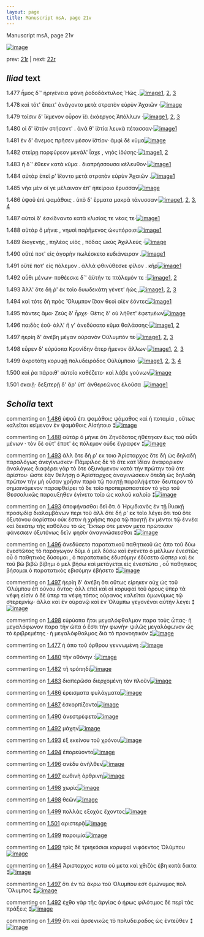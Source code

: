```yaml
---
layout: page
title: Manuscript msA, page 21v
---
```


Manuscript msA, page 21v

[![image](http://www.homermultitext.org/iipsrv?OBJ=IIP,1.0&FIF=/project/homer/pyramidal/deepzoom/hmt/vaimg/2017a/VA021VN_0523.tif&WID=100&CVT=JPEG)](http://www.homermultitext.org/ict2/?urn=urn:cite2:hmt:vaimg.2017a:VA021VN_0523)

prev:  [21r](../21r) | next:  [22r](../22r)

## *Iliad* text

1.477 <a id="1.477"/> ἦμος δ`' ἠριγένεια φάνη ῥοδοδάκτυλος Ἠὼς .[![image](http://www.homermultitext.org/iipsrv?OBJ=IIP,1.0&FIF=/project/homer/pyramidal/deepzoom/hmt/vaimg/2017a/VA021VN_0523.tif&RGN=0.494,0.2141,0.344,0.0293&WID=1000&CVT=JPEG)](http://www.homermultitext.org/ict2/?urn=urn:cite2:hmt:vaimg.2017a:VA021VN_0523@0.494,0.2141,0.344,0.0293)[1](#msA_1.1226), [2](#msAil_1.1241), [3](#msA_1.1225)

1.478 <a id="1.478"/> καὶ τότ' ἔπειτ' ἀνάγοντο μετὰ στρατὸν εὐρὺν Ἀχαιῶν ·[![image](http://www.homermultitext.org/iipsrv?OBJ=IIP,1.0&FIF=/project/homer/pyramidal/deepzoom/hmt/vaimg/2017a/VA021VN_0523.tif&RGN=0.495,0.2307,0.364,0.0293&WID=1000&CVT=JPEG)](http://www.homermultitext.org/ict2/?urn=urn:cite2:hmt:vaimg.2017a:VA021VN_0523@0.495,0.2307,0.364,0.0293)

1.479 <a id="1.479"/> τοῖσιν δ' ἴ̈κμενον οὖρον ἵ̈ει ἑκάεργος Ἀπόλλων ·[![image](http://www.homermultitext.org/iipsrv?OBJ=IIP,1.0&FIF=/project/homer/pyramidal/deepzoom/hmt/vaimg/2017a/VA021VN_0523.tif&RGN=0.495,0.2517,0.361,0.0331&WID=1000&CVT=JPEG)](http://www.homermultitext.org/ict2/?urn=urn:cite2:hmt:vaimg.2017a:VA021VN_0523@0.495,0.2517,0.361,0.0331)[1](#msA_1.1227), [2](#msAil_1.1243), [3](#msAil_1.1242)

1.480 <a id="1.480"/> οἱ δ' ἱ̈στὸν στήσαντ' . ἀνά θ' ἱ̈στία λευκὰ πέτασσαν·[![image](http://www.homermultitext.org/iipsrv?OBJ=IIP,1.0&FIF=/project/homer/pyramidal/deepzoom/hmt/vaimg/2017a/VA021VN_0523.tif&RGN=0.499,0.269,0.349,0.0338&WID=1000&CVT=JPEG)](http://www.homermultitext.org/ict2/?urn=urn:cite2:hmt:vaimg.2017a:VA021VN_0523@0.499,0.269,0.349,0.0338)[1](#msAil_1.1244)

1.481 <a id="1.481"/> ἐν δ' ἄνεμος πρῆσεν μέσον ἱ̈στίον· ἀμφὶ δὲ κῦμα[![image](http://www.homermultitext.org/iipsrv?OBJ=IIP,1.0&FIF=/project/homer/pyramidal/deepzoom/hmt/vaimg/2017a/VA021VN_0523.tif&RGN=0.5,0.2825,0.369,0.0391&WID=1000&CVT=JPEG)](http://www.homermultitext.org/ict2/?urn=urn:cite2:hmt:vaimg.2017a:VA021VN_0523@0.5,0.2825,0.369,0.0391)

1.482 <a id="1.482"/> στείρῃ πορφύρεον μεγάλ' ΐαχε , νηὸς ἰ̈ούσης·[![image](http://www.homermultitext.org/iipsrv?OBJ=IIP,1.0&FIF=/project/homer/pyramidal/deepzoom/hmt/vaimg/2017a/VA021VN_0523.tif&RGN=0.501,0.3065,0.342,0.0338&WID=1000&CVT=JPEG)](http://www.homermultitext.org/ict2/?urn=urn:cite2:hmt:vaimg.2017a:VA021VN_0523@0.501,0.3065,0.342,0.0338)[1](#msA_1.1228), [2](#msAil_1.1245)

1.483 <a id="1.483"/> ἡ δ`' ἔθεεν κατὰ κῦμα . διαπρήσσουσα κέλευθον·[![image](http://www.homermultitext.org/iipsrv?OBJ=IIP,1.0&FIF=/project/homer/pyramidal/deepzoom/hmt/vaimg/2017a/VA021VN_0523.tif&RGN=0.504,0.3246,0.36,0.0353&WID=1000&CVT=JPEG)](http://www.homermultitext.org/ict2/?urn=urn:cite2:hmt:vaimg.2017a:VA021VN_0523@0.504,0.3246,0.36,0.0353)[1](#msAil_1.1246)

1.484 <a id="1.484"/> αὐτὰρ ἐπεί ρ' ἵ̈κοντο μετὰ στρατὸν εὐρὺν Ἀχαιῶν .[![image](http://www.homermultitext.org/iipsrv?OBJ=IIP,1.0&FIF=/project/homer/pyramidal/deepzoom/hmt/vaimg/2017a/VA021VN_0523.tif&RGN=0.501,0.3426,0.36,0.0353&WID=1000&CVT=JPEG)](http://www.homermultitext.org/ict2/?urn=urn:cite2:hmt:vaimg.2017a:VA021VN_0523@0.501,0.3426,0.36,0.0353)[1](#msAim_1.1237)

1.485 <a id="1.485"/> νῆα μὲν οἵ γε μέλαιναν ἐπ' ἠπείροιο ἔρυσσαν[![image](http://www.homermultitext.org/iipsrv?OBJ=IIP,1.0&FIF=/project/homer/pyramidal/deepzoom/hmt/vaimg/2017a/VA021VN_0523.tif&RGN=0.501,0.3606,0.35,0.0383&WID=1000&CVT=JPEG)](http://www.homermultitext.org/ict2/?urn=urn:cite2:hmt:vaimg.2017a:VA021VN_0523@0.501,0.3606,0.35,0.0383)

1.486 <a id="1.486"/> ὑψοῦ ἐπὶ ψαμάθοις . ὑπὸ δ' ἕρματα μακρὰ τάνυσσαν·[![image](http://www.homermultitext.org/iipsrv?OBJ=IIP,1.0&FIF=/project/homer/pyramidal/deepzoom/hmt/vaimg/2017a/VA021VN_0523.tif&RGN=0.503,0.3802,0.374,0.0383&WID=1000&CVT=JPEG)](http://www.homermultitext.org/ict2/?urn=urn:cite2:hmt:vaimg.2017a:VA021VN_0523@0.503,0.3802,0.374,0.0383)[1](#msA_1.1229), [2](#msAil_1.1248), [3](#msA_1.1230), [4](#msAil_1.1247)

1.487 <a id="1.487"/> αὐτοὶ δ' ἐσκίδναντο κατὰ κλισίας τε νέας τε·[![image](http://www.homermultitext.org/iipsrv?OBJ=IIP,1.0&FIF=/project/homer/pyramidal/deepzoom/hmt/vaimg/2017a/VA021VN_0523.tif&RGN=0.503,0.4012,0.337,0.0331&WID=1000&CVT=JPEG)](http://www.homermultitext.org/ict2/?urn=urn:cite2:hmt:vaimg.2017a:VA021VN_0523@0.503,0.4012,0.337,0.0331)[1](#msAil_1.1249)

1.488 <a id="1.488"/> αὐτὰρ ὃ μήνιε , νηυσὶ παῤἥμενος ὠκυπόροισι[![image](http://www.homermultitext.org/iipsrv?OBJ=IIP,1.0&FIF=/project/homer/pyramidal/deepzoom/hmt/vaimg/2017a/VA021VN_0523.tif&RGN=0.507,0.4207,0.355,0.0331&WID=1000&CVT=JPEG)](http://www.homermultitext.org/ict2/?urn=urn:cite2:hmt:vaimg.2017a:VA021VN_0523@0.507,0.4207,0.355,0.0331)[1](#msA_1.1231)

1.489 <a id="1.489"/> διογενὴς , πηλέος υἱὸς , πόδας ὠκὺς Ἀχιλλεύς ·[![image](http://www.homermultitext.org/iipsrv?OBJ=IIP,1.0&FIF=/project/homer/pyramidal/deepzoom/hmt/vaimg/2017a/VA021VN_0523.tif&RGN=0.501,0.4395,0.355,0.0331&WID=1000&CVT=JPEG)](http://www.homermultitext.org/ict2/?urn=urn:cite2:hmt:vaimg.2017a:VA021VN_0523@0.501,0.4395,0.355,0.0331)

1.490 <a id="1.490"/> οὔτέ ποτ' εἰς ἀγορὴν πωλέσκετο κυδιάνειραν .[![image](http://www.homermultitext.org/iipsrv?OBJ=IIP,1.0&FIF=/project/homer/pyramidal/deepzoom/hmt/vaimg/2017a/VA021VN_0523.tif&RGN=0.502,0.4598,0.342,0.0331&WID=1000&CVT=JPEG)](http://www.homermultitext.org/ict2/?urn=urn:cite2:hmt:vaimg.2017a:VA021VN_0523@0.502,0.4598,0.342,0.0331)[1](#msAil_1.1250)

1.491 <a id="1.491"/> οὔτέ ποτ' εἰς πόλεμον . ἀλλὰ φθινύθεσκε φίλον . κῆρ[![image](http://www.homermultitext.org/iipsrv?OBJ=IIP,1.0&FIF=/project/homer/pyramidal/deepzoom/hmt/vaimg/2017a/VA021VN_0523.tif&RGN=0.502,0.4771,0.36,0.0331&WID=1000&CVT=JPEG)](http://www.homermultitext.org/ict2/?urn=urn:cite2:hmt:vaimg.2017a:VA021VN_0523@0.502,0.4771,0.36,0.0331)[1](#msAil_1.1251)

1.492 <a id="1.492"/> αὖθι μένων· ποθέεσκε δ`' ἀϋτήν τε πτόλεμόν τε :[![image](http://www.homermultitext.org/iipsrv?OBJ=IIP,1.0&FIF=/project/homer/pyramidal/deepzoom/hmt/vaimg/2017a/VA021VN_0523.tif&RGN=0.504,0.4951,0.355,0.0331&WID=1000&CVT=JPEG)](http://www.homermultitext.org/ict2/?urn=urn:cite2:hmt:vaimg.2017a:VA021VN_0523@0.504,0.4951,0.355,0.0331)[1](#msAint_1.1239), [2](#msAil_1.1252)

1.493 <a id="1.493"/> Ἀλλ' ὅτε δή ῥ' ἐκ τοῖο δυωδεκάτη γένετ' ἠὼς ,[![image](http://www.homermultitext.org/iipsrv?OBJ=IIP,1.0&FIF=/project/homer/pyramidal/deepzoom/hmt/vaimg/2017a/VA021VN_0523.tif&RGN=0.497,0.5124,0.34,0.0353&WID=1000&CVT=JPEG)](http://www.homermultitext.org/ict2/?urn=urn:cite2:hmt:vaimg.2017a:VA021VN_0523@0.497,0.5124,0.34,0.0353)[1](#msA_1.1232), [2](#msA_1.1233), [3](#msAil_1.1253)

1.494 <a id="1.494"/> καὶ τότε δὴ πρὸς Ὄλυμπον ἴ̈σαν θεοὶ αἰὲν ἐόντες[![image](http://www.homermultitext.org/iipsrv?OBJ=IIP,1.0&FIF=/project/homer/pyramidal/deepzoom/hmt/vaimg/2017a/VA021VN_0523.tif&RGN=0.506,0.5334,0.355,0.0353&WID=1000&CVT=JPEG)](http://www.homermultitext.org/ict2/?urn=urn:cite2:hmt:vaimg.2017a:VA021VN_0523@0.506,0.5334,0.355,0.0353)[1](#msAil_1.1254)

1.495 <a id="1.495"/> πάντες ἅμα· Ζεὺς δ' 					ἦρχε· Θέτις δ' οὐ λήθετ' 					ἐφετμέων[![image](http://www.homermultitext.org/iipsrv?OBJ=IIP,1.0&FIF=/project/homer/pyramidal/deepzoom/hmt/vaimg/2017a/VA021VN_0523.tif&RGN=0.503,0.5507,0.377,0.0353&WID=1000&CVT=JPEG)](http://www.homermultitext.org/ict2/?urn=urn:cite2:hmt:vaimg.2017a:VA021VN_0523@0.503,0.5507,0.377,0.0353)

1.496 <a id="1.496"/> παιδὸς ἑοῦ· ἀλλ' ἥ γ' ἀνεδύσατο κῦμα θαλάσσης·[![image](http://www.homermultitext.org/iipsrv?OBJ=IIP,1.0&FIF=/project/homer/pyramidal/deepzoom/hmt/vaimg/2017a/VA021VN_0523.tif&RGN=0.502,0.5702,0.369,0.0353&WID=1000&CVT=JPEG)](http://www.homermultitext.org/ict2/?urn=urn:cite2:hmt:vaimg.2017a:VA021VN_0523@0.502,0.5702,0.369,0.0353)[1](#msAil_1.1255), [2](#msA_1.1234)

1.497 <a id="1.497"/> ἠερίη δ' ἀνέβη μέγαν οὐρανὸν Οὔλυμπόν τε·[![image](http://www.homermultitext.org/iipsrv?OBJ=IIP,1.0&FIF=/project/homer/pyramidal/deepzoom/hmt/vaimg/2017a/VA021VN_0523.tif&RGN=0.505,0.5913,0.345,0.0301&WID=1000&CVT=JPEG)](http://www.homermultitext.org/ict2/?urn=urn:cite2:hmt:vaimg.2017a:VA021VN_0523@0.505,0.5913,0.345,0.0301)[1](#msAim_1.1238), [2](#msAil_1.1256), [3](#msA_1.1235)

1.498 <a id="1.498"/> εὗρεν δ' εὐρύοπα Κρονίδην ἄτερ ἥμενον ἄλλων·[![image](http://www.homermultitext.org/iipsrv?OBJ=IIP,1.0&FIF=/project/homer/pyramidal/deepzoom/hmt/vaimg/2017a/VA021VN_0523.tif&RGN=0.507,0.6048,0.373,0.0368&WID=1000&CVT=JPEG)](http://www.homermultitext.org/ict2/?urn=urn:cite2:hmt:vaimg.2017a:VA021VN_0523@0.507,0.6048,0.373,0.0368)[1](#msAil_1.1257), [2](#msA_1.1236), [3](#msAil_1.1258)

1.499 <a id="1.499"/> ἀκροτάτῃ κορυφῇ πολυδειράδος Οὐλύμποιο ·[![image](http://www.homermultitext.org/iipsrv?OBJ=IIP,1.0&FIF=/project/homer/pyramidal/deepzoom/hmt/vaimg/2017a/VA021VN_0523.tif&RGN=0.503,0.6266,0.356,0.0331&WID=1000&CVT=JPEG)](http://www.homermultitext.org/ict2/?urn=urn:cite2:hmt:vaimg.2017a:VA021VN_0523@0.503,0.6266,0.356,0.0331)[1](#msAil_1.1262), [2](#msAil_1.1261), [3](#msAil_1.1259), [4](#msAint_1.1240)

1.500 <a id="1.500"/> καί ῥα πάροιθ' αὐτοῖο καθέζετο· καὶ λάβε γούνων[![image](http://www.homermultitext.org/iipsrv?OBJ=IIP,1.0&FIF=/project/homer/pyramidal/deepzoom/hmt/vaimg/2017a/VA021VN_0523.tif&RGN=0.506,0.6446,0.352,0.0361&WID=1000&CVT=JPEG)](http://www.homermultitext.org/ict2/?urn=urn:cite2:hmt:vaimg.2017a:VA021VN_0523@0.506,0.6446,0.352,0.0361)

1.501 <a id="1.501"/> σκαιῇ· δεξιτερῇ δ' ἄρ' ὑπ' ἀνθερεῶνος ἑλοῦσα .[![image](http://www.homermultitext.org/iipsrv?OBJ=IIP,1.0&FIF=/project/homer/pyramidal/deepzoom/hmt/vaimg/2017a/VA021VN_0523.tif&RGN=0.509,0.6604,0.368,0.0383&WID=1000&CVT=JPEG)](http://www.homermultitext.org/ict2/?urn=urn:cite2:hmt:vaimg.2017a:VA021VN_0523@0.509,0.6604,0.368,0.0383)[1](#msAil_1.1260)

## *Scholia* text

commenting on [1.486](#1.486)  <a id="msA_1.1230"/> ὑψοῦ ἐπι ψαμάθοις ψάμαθος καὶ ἡ ποταμία , οὕτως καλεῖται κείμενον ἐν ψαμάθοις Αἰσήποιο ⁑[![image](http://www.homermultitext.org/iipsrv?OBJ=IIP,1.0&FIF=/project/homer/pyramidal/deepzoom/hmt/vaimg/2017a/VA021VN_0523.tif&RGN=0.21518055,0.21466113,0.22623434,0.04066390&WID=1000&CVT=JPEG)](http://www.homermultitext.org/ict2/?urn=urn:cite2:hmt:vaimg.2017a:VA021VN_0523@0.21518055,0.21466113,0.22623434,0.04066390)

commenting on [1.488](#1.488)  <a id="msA_1.1231"/> αὐτὰρ ὃ μήνιε ὅτι Ζηνόδοτος ἠθέτηκεν ἕως τοῦ αὖθι μένων · τὸν δὲ οὐτ' έποτ' ἐς πόλεμον οὐδε ἔγραφεν ⁑[![image](http://www.homermultitext.org/iipsrv?OBJ=IIP,1.0&FIF=/project/homer/pyramidal/deepzoom/hmt/vaimg/2017a/VA021VN_0523.tif&RGN=0.21296979,0.24923928,0.22955048,0.04398340&WID=1000&CVT=JPEG)](http://www.homermultitext.org/ict2/?urn=urn:cite2:hmt:vaimg.2017a:VA021VN_0523@0.21296979,0.24923928,0.22955048,0.04398340)

commenting on [1.493](#1.493)  <a id="msA_1.1232"/> ἀλλ ὅτε δή ρ' εκ τοιο Ἀρίσταρχος ὅτε δὴ ὡς δηλαδὴ παραλόγως ἀνεγίνωσκεν· Πάμφιλος δὲ τὸ ὅτε κατ ϊδίαν ἀναφορικον ἀναλόγως διαφέρει γὰρ τὸ ὄτε ὀξυνόμενον κατὰ τὴν πρώτην τοῦ ότε ἀρίστου· ὥστε ἐὰν θελήσῃ ὁ Ἀρίσταρχος ἀναγινώσκειν ὅτεδὴ ὡς δηλαδὴ πρῶτον τὴν μὴ οὖσαν χρῆσιν παρὰ τῷ ποιητῇ παραλήψεται· δευτερον τὸ σημαινόμενον παραφθείρει τὸ δε τοῖο προπερισπαστέον τὸ γὰρ τοῦ Θεσσαλικῶς παραυξηθεν ἐγίνετο τοῖο ὡς καλοῦ καλοῖο ⁑[![image](http://www.homermultitext.org/iipsrv?OBJ=IIP,1.0&FIF=/project/homer/pyramidal/deepzoom/hmt/vaimg/2017a/VA021VN_0523.tif&RGN=0.21333825,0.27994467,0.22991894,0.13278008&WID=1000&CVT=JPEG)](http://www.homermultitext.org/ict2/?urn=urn:cite2:hmt:vaimg.2017a:VA021VN_0523@0.21333825,0.27994467,0.22991894,0.13278008)

commenting on [1.493](#1.493)  <a id="msA_1.1233.comment"/> ἀποφήνασθαι δεῖ ὅτι ὁ Ἡρῳδιανὸς ἐν τῇ Ϊλιακῇ προσῳδίᾳ διαλαμβάνων περι τοῦ ἀλλ ὅτε δή ρ' εκ τοῖο λέγει ὅτι τοῦ ὅτε ὀξυτόνου ἀορίστου οὐκ έστιν ἡ χρῆσις παρα τῷ ποιητῇ ἐν μέντοι τῷ ἐννέα καὶ δεκάτῳ τῆς καθόλου τὸ ὡς Ἕκτωρ ὁτε μενον μετα πρώτοισιν φάνεσκεν ὀξυτόνως δεῖν φησὶν ἀναγινώσκεσθαι ⁑[![image](http://www.homermultitext.org/iipsrv?OBJ=IIP,1.0&FIF=/project/homer/pyramidal/deepzoom/hmt/vaimg/2017a/VA021VN_0523.tif&RGN=0.21260133,0.40470263,0.24834193,0.08879668&WID=1000&CVT=JPEG)](http://www.homermultitext.org/ict2/?urn=urn:cite2:hmt:vaimg.2017a:VA021VN_0523@0.21260133,0.40470263,0.24834193,0.08879668)

commenting on [1.496](#1.496)  <a id="msA_1.1234"/> ἀνεδύσετο παρατατικοῦ παθητικοῦ ὡς ἀπο τοῦ δύω ἐνεστῶτος τὸ παράγωγον δῦμι ὁ μελ δύσω καὶ ἐγένετο ὁ μέλλων ἐνεστῶς οὗ ὁ παθητικὸς δύσομαι , ὁ παρατατικὸς ἐδυσόμην ἐδύσετο ὥσπερ καὶ ἐκ τοῦ βῶ βιβῶ βίβημι ὁ μελ βήσω καὶ μετάγεται εἰς ἐνεστῶτα , οὗ παθητικὸς βήσομαι ὁ παρατατικὸς εβισόμην ἐβήσετο ⁑[![image](http://www.homermultitext.org/iipsrv?OBJ=IIP,1.0&FIF=/project/homer/pyramidal/deepzoom/hmt/vaimg/2017a/VA021VN_0523.tif&RGN=0.21849668,0.48990318,0.22402358,0.09294606&WID=1000&CVT=JPEG)](http://www.homermultitext.org/ict2/?urn=urn:cite2:hmt:vaimg.2017a:VA021VN_0523@0.21849668,0.48990318,0.22402358,0.09294606)

commenting on [1.497](#1.497)  <a id="msA_1.1235"/> ἠερίη δ' ἀνέβη ὅτι οὕτως εἰρηκεν οὐχ ὡς τοῦ Ὀλύμπου ἐπ οὐνου ὄντος· ἀλλ επεὶ καὶ αἱ κορυφαὶ τοῦ όρους ὑπερ τὰ νέφη εἰσίν ὁ δὲ ὑπερ τα νέφη τόπος οὐρανος καλεῖται ὁμωνύμως τῷ στερεμνίῳ· ἀλλα καὶ ἐν οὐρανῷ καὶ ἐν Ὀλύμπω γεγονέναι αὐτὴν λεγει ⁑[![image](http://www.homermultitext.org/iipsrv?OBJ=IIP,1.0&FIF=/project/homer/pyramidal/deepzoom/hmt/vaimg/2017a/VA021VN_0523.tif&RGN=0.22586588,0.57676349,0.22181282,0.07579530&WID=1000&CVT=JPEG)](http://www.homermultitext.org/ict2/?urn=urn:cite2:hmt:vaimg.2017a:VA021VN_0523@0.22586588,0.57676349,0.22181282,0.07579530)

commenting on [1.498](#1.498)  <a id="msA_1.1236"/> εὐρύοπα ἤτοι μεγαλόφθαλμον παρα τοὺς ὦπας· ἠ μεγαλόφωνον παρα τὴν ώπα ὁ ἔστι τὴν φωνὴν· ψιλῶς μεγαλόφωνον ὡς τὸ ἐριβρεμέτης · ἠ μεγαλόφθαλμος διὰ τὸ προνοητικόν ⁑[![image](http://www.homermultitext.org/iipsrv?OBJ=IIP,1.0&FIF=/project/homer/pyramidal/deepzoom/hmt/vaimg/2017a/VA021VN_0523.tif&RGN=0.22291820,0.65006916,0.24613117,0.05117566&WID=1000&CVT=JPEG)](http://www.homermultitext.org/ict2/?urn=urn:cite2:hmt:vaimg.2017a:VA021VN_0523@0.22291820,0.65006916,0.24613117,0.05117566)

commenting on [1.477](#1.477)  <a id="msAil_1.1241.comment"/> ἡ ἀπο τοῦ όρθρου γεννωμένη :[![image](http://www.homermultitext.org/iipsrv?OBJ=IIP,1.0&FIF=/project/homer/pyramidal/deepzoom/hmt/vaimg/2017a/VA021VN_0523.tif&RGN=0.56300663,0.20663900,0.10906411,0.01466113&WID=1000&CVT=JPEG)](http://www.homermultitext.org/ict2/?urn=urn:cite2:hmt:vaimg.2017a:VA021VN_0523@0.56300663,0.20663900,0.10906411,0.01466113)

commenting on [1.480](#1.480)  <a id="msAil_1.1244.comment"/> τὴν οθόνην :[![image](http://www.homermultitext.org/iipsrv?OBJ=IIP,1.0&FIF=/project/homer/pyramidal/deepzoom/hmt/vaimg/2017a/VA021VN_0523.tif&RGN=0.70228445,0.27053942,0.04863670,0.00995851&WID=1000&CVT=JPEG)](http://www.homermultitext.org/ict2/?urn=urn:cite2:hmt:vaimg.2017a:VA021VN_0523@0.70228445,0.27053942,0.04863670,0.00995851)

commenting on [1.482](#1.482)  <a id="msAil_1.1245.comment"/> τῆ τρόπηδι[![image](http://www.homermultitext.org/iipsrv?OBJ=IIP,1.0&FIF=/project/homer/pyramidal/deepzoom/hmt/vaimg/2017a/VA021VN_0523.tif&RGN=0.52358143,0.31203320,0.04716286,0.01023513&WID=1000&CVT=JPEG)](http://www.homermultitext.org/ict2/?urn=urn:cite2:hmt:vaimg.2017a:VA021VN_0523@0.52358143,0.31203320,0.04716286,0.01023513)

commenting on [1.483](#1.483)  <a id="msAil_1.1246.comment"/> διαπερῶσα διερχομένη τὸν πλοῦν[![image](http://www.homermultitext.org/iipsrv?OBJ=IIP,1.0&FIF=/project/homer/pyramidal/deepzoom/hmt/vaimg/2017a/VA021VN_0523.tif&RGN=0.70117907,0.32337483,0.16101695,0.01632089&WID=1000&CVT=JPEG)](http://www.homermultitext.org/ict2/?urn=urn:cite2:hmt:vaimg.2017a:VA021VN_0523@0.70117907,0.32337483,0.16101695,0.01632089)

commenting on [1.486](#1.486)  <a id="msAil_1.1248.comment"/> ἐρεισματα φυλάγματα[![image](http://www.homermultitext.org/iipsrv?OBJ=IIP,1.0&FIF=/project/homer/pyramidal/deepzoom/hmt/vaimg/2017a/VA021VN_0523.tif&RGN=0.73139278,0.38146611,0.08216654,0.01272476&WID=1000&CVT=JPEG)](http://www.homermultitext.org/ict2/?urn=urn:cite2:hmt:vaimg.2017a:VA021VN_0523@0.73139278,0.38146611,0.08216654,0.01272476)

commenting on [1.487](#1.487)  <a id="msAil_1.1249.comment"/> ἐσκορπίζοντο[![image](http://www.homermultitext.org/iipsrv?OBJ=IIP,1.0&FIF=/project/homer/pyramidal/deepzoom/hmt/vaimg/2017a/VA021VN_0523.tif&RGN=0.60132646,0.40359613,0.05158438,0.01189488&WID=1000&CVT=JPEG)](http://www.homermultitext.org/ict2/?urn=urn:cite2:hmt:vaimg.2017a:VA021VN_0523@0.60132646,0.40359613,0.05158438,0.01189488)

commenting on [1.490](#1.490)  <a id="msAil_1.1250.comment"/> ἀνεστρέφετο[![image](http://www.homermultitext.org/iipsrv?OBJ=IIP,1.0&FIF=/project/homer/pyramidal/deepzoom/hmt/vaimg/2017a/VA021VN_0523.tif&RGN=0.66507001,0.45975104,0.06153279,0.01244813&WID=1000&CVT=JPEG)](http://www.homermultitext.org/ict2/?urn=urn:cite2:hmt:vaimg.2017a:VA021VN_0523@0.66507001,0.45975104,0.06153279,0.01244813)

commenting on [1.492](#1.492)  <a id="msAil_1.1252.comment"/> μάχην[![image](http://www.homermultitext.org/iipsrv?OBJ=IIP,1.0&FIF=/project/homer/pyramidal/deepzoom/hmt/vaimg/2017a/VA021VN_0523.tif&RGN=0.72218128,0.49598893,0.03500368,0.01078838&WID=1000&CVT=JPEG)](http://www.homermultitext.org/ict2/?urn=urn:cite2:hmt:vaimg.2017a:VA021VN_0523@0.72218128,0.49598893,0.03500368,0.01078838)

commenting on [1.493](#1.493)  <a id="msAil_1.1253.comment"/> ἐξ εκείνου τοῦ χρόνου[![image](http://www.homermultitext.org/iipsrv?OBJ=IIP,1.0&FIF=/project/homer/pyramidal/deepzoom/hmt/vaimg/2017a/VA021VN_0523.tif&RGN=0.59801032,0.51811895,0.07995578,0.00885201&WID=1000&CVT=JPEG)](http://www.homermultitext.org/ict2/?urn=urn:cite2:hmt:vaimg.2017a:VA021VN_0523@0.59801032,0.51811895,0.07995578,0.00885201)

commenting on [1.494](#1.494)  <a id="msAil_1.1254.comment"/> ἐπορεύοντο[![image](http://www.homermultitext.org/iipsrv?OBJ=IIP,1.0&FIF=/project/homer/pyramidal/deepzoom/hmt/vaimg/2017a/VA021VN_0523.tif&RGN=0.72549742,0.53471646,0.04237288,0.01078838&WID=1000&CVT=JPEG)](http://www.homermultitext.org/ict2/?urn=urn:cite2:hmt:vaimg.2017a:VA021VN_0523@0.72549742,0.53471646,0.04237288,0.01078838)

commenting on [1.496](#1.496)  <a id="msAil_1.1255.comment"/> ανέδυ ἀνῆλθεν[![image](http://www.homermultitext.org/iipsrv?OBJ=IIP,1.0&FIF=/project/homer/pyramidal/deepzoom/hmt/vaimg/2017a/VA021VN_0523.tif&RGN=0.69565217,0.57178423,0.06005895,0.00885201&WID=1000&CVT=JPEG)](http://www.homermultitext.org/ict2/?urn=urn:cite2:hmt:vaimg.2017a:VA021VN_0523@0.69565217,0.57178423,0.06005895,0.00885201)

commenting on [1.497](#1.497)  <a id="msAil_1.1256.comment"/> εωθινὴ ὀρθρινη[![image](http://www.homermultitext.org/iipsrv?OBJ=IIP,1.0&FIF=/project/homer/pyramidal/deepzoom/hmt/vaimg/2017a/VA021VN_0523.tif&RGN=0.52358143,0.59529737,0.06484893,0.01023513&WID=1000&CVT=JPEG)](http://www.homermultitext.org/ict2/?urn=urn:cite2:hmt:vaimg.2017a:VA021VN_0523@0.52358143,0.59529737,0.06484893,0.01023513)

commenting on [1.498](#1.498)  <a id="msAil_1.1257.comment"/> χωρὶς[![image](http://www.homermultitext.org/iipsrv?OBJ=IIP,1.0&FIF=/project/homer/pyramidal/deepzoom/hmt/vaimg/2017a/VA021VN_0523.tif&RGN=0.75792189,0.60774550,0.02468681,0.01106501&WID=1000&CVT=JPEG)](http://www.homermultitext.org/ict2/?urn=urn:cite2:hmt:vaimg.2017a:VA021VN_0523@0.75792189,0.60774550,0.02468681,0.01106501)

commenting on [1.498](#1.498)  <a id="msAil_1.1258.comment"/> θεῶν[![image](http://www.homermultitext.org/iipsrv?OBJ=IIP,1.0&FIF=/project/homer/pyramidal/deepzoom/hmt/vaimg/2017a/VA021VN_0523.tif&RGN=0.84782609,0.60276625,0.02210759,0.01023513&WID=1000&CVT=JPEG)](http://www.homermultitext.org/ict2/?urn=urn:cite2:hmt:vaimg.2017a:VA021VN_0523@0.84782609,0.60276625,0.02210759,0.01023513)

commenting on [1.499](#1.499)  <a id="msAil_1.1259.comment"/> πολλὰς εξοχὰς ἔχοντος[![image](http://www.homermultitext.org/iipsrv?OBJ=IIP,1.0&FIF=/project/homer/pyramidal/deepzoom/hmt/vaimg/2017a/VA021VN_0523.tif&RGN=0.66728077,0.62600277,0.10390567,0.01493776&WID=1000&CVT=JPEG)](http://www.homermultitext.org/ict2/?urn=urn:cite2:hmt:vaimg.2017a:VA021VN_0523@0.66728077,0.62600277,0.10390567,0.01493776)

commenting on [1.501](#1.501)  <a id="msAil_1.1260.comment"/> αριστερᾷ[![image](http://www.homermultitext.org/iipsrv?OBJ=IIP,1.0&FIF=/project/homer/pyramidal/deepzoom/hmt/vaimg/2017a/VA021VN_0523.tif&RGN=0.53537214,0.67164592,0.04458364,0.01134163&WID=1000&CVT=JPEG)](http://www.homermultitext.org/ict2/?urn=urn:cite2:hmt:vaimg.2017a:VA021VN_0523@0.53537214,0.67164592,0.04458364,0.01134163)

commenting on [1.499](#1.499)  <a id="msAil_1.1261.comment"/> παροιμία[![image](http://www.homermultitext.org/iipsrv?OBJ=IIP,1.0&FIF=/project/homer/pyramidal/deepzoom/hmt/vaimg/2017a/VA021VN_0523.tif&RGN=0.52873987,0.69128631,0.02910833,0.01217151&WID=1000&CVT=JPEG)](http://www.homermultitext.org/ict2/?urn=urn:cite2:hmt:vaimg.2017a:VA021VN_0523@0.52873987,0.69128631,0.02910833,0.01217151)

commenting on [1.499](#1.499)  <a id="msAil_1.1262.comment"/> τρὶς δὲ τριηκόσιαι κορυφαὶ νιφόεντος Ὀλύμπου[![image](http://www.homermultitext.org/iipsrv?OBJ=IIP,1.0&FIF=/project/homer/pyramidal/deepzoom/hmt/vaimg/2017a/VA021VN_0523.tif&RGN=0.55747973,0.68907331,0.20891673,0.02019364&WID=1000&CVT=JPEG)](http://www.homermultitext.org/ict2/?urn=urn:cite2:hmt:vaimg.2017a:VA021VN_0523@0.55747973,0.68907331,0.20891673,0.02019364)

commenting on [1.484](#1.484)  <a id="msAim_1.1237.comment"/> Ἀρισταρχος κατα οὐ μετα καὶ χθιζὸς έβη κατὰ δαιτα ⁑[![image](http://www.homermultitext.org/iipsrv?OBJ=IIP,1.0&FIF=/project/homer/pyramidal/deepzoom/hmt/vaimg/2017a/VA021VN_0523.tif&RGN=0.43551953,0.35739972,0.06963891,0.04343015&WID=1000&CVT=JPEG)](http://www.homermultitext.org/ict2/?urn=urn:cite2:hmt:vaimg.2017a:VA021VN_0523@0.43551953,0.35739972,0.06963891,0.04343015)

commenting on [1.497](#1.497)  <a id="msAim_1.1238.comment"/> ὅτι ἐν τῶ ἄκρω τοῦ Ὀλυμπου εστ ὁμώνυμος πολ Ὄλυμπος ⁑[![image](http://www.homermultitext.org/iipsrv?OBJ=IIP,1.0&FIF=/project/homer/pyramidal/deepzoom/hmt/vaimg/2017a/VA021VN_0523.tif&RGN=0.44657332,0.63817427,0.05932203,0.06224066&WID=1000&CVT=JPEG)](http://www.homermultitext.org/ict2/?urn=urn:cite2:hmt:vaimg.2017a:VA021VN_0523@0.44657332,0.63817427,0.05932203,0.06224066)

commenting on [1.492](#1.492)  <a id="msAint_1.1239.comment"/> ἐχθο γὰρ τῆς ἀργίας ὁ ήρως φιλότιμος δὲ περὶ τὰς πράξεις ⁑[![image](http://www.homermultitext.org/iipsrv?OBJ=IIP,1.0&FIF=/project/homer/pyramidal/deepzoom/hmt/vaimg/2017a/VA021VN_0523.tif&RGN=0.84045689,0.45366528,0.05490052,0.05283541&WID=1000&CVT=JPEG)](http://www.homermultitext.org/ict2/?urn=urn:cite2:hmt:vaimg.2017a:VA021VN_0523@0.84045689,0.45366528,0.05490052,0.05283541)

commenting on [1.499](#1.499)  <a id="msAint_1.1240.comment"/> ὅτι καὶ ἀρσενικῶς τὸ πολυδειραδος ὡς ἐντεῦθεν ⁑[![image](http://www.homermultitext.org/iipsrv?OBJ=IIP,1.0&FIF=/project/homer/pyramidal/deepzoom/hmt/vaimg/2017a/VA021VN_0523.tif&RGN=0.85556374,0.63153527,0.05232130,0.03540802&WID=1000&CVT=JPEG)](http://www.homermultitext.org/ict2/?urn=urn:cite2:hmt:vaimg.2017a:VA021VN_0523@0.85556374,0.63153527,0.05232130,0.03540802)